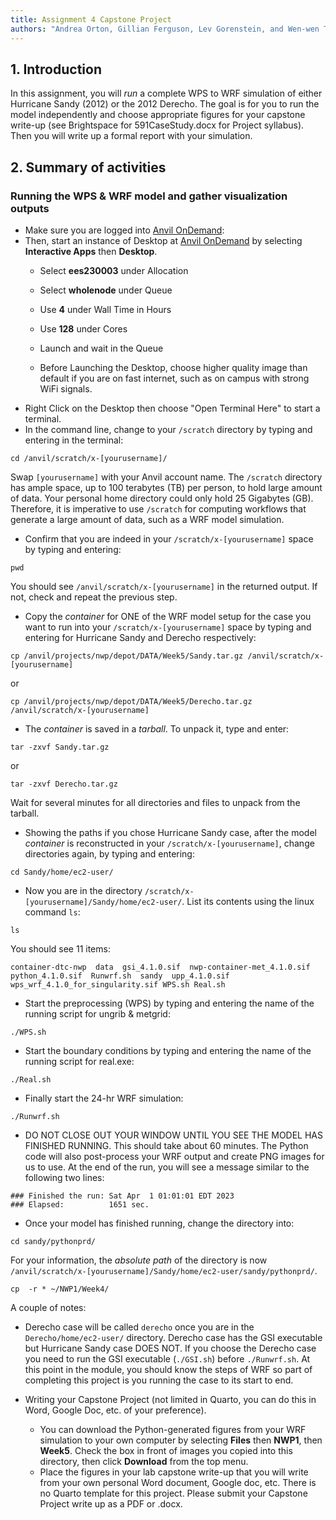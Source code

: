 ```yaml
---
title: Assignment 4 Capstone Project
authors: "Andrea Orton, Gillian Ferguson, Lev Gorenstein, and Wen-wen Tung"
---
```


## 1. Introduction

In this assignment, you will *run* a complete WPS to WRF simulation of either Hurricane Sandy (2012) or the 2012 Derecho. The goal is for you to run the model independently and choose appropriate figures for your capstone write-up (see Brightspace for 591CaseStudy.docx for Project syllabus).  Then you will write up a formal report with your simulation.





## 2. Summary of activities

### Running the WPS & WRF model and gather visualization outputs


 -  Make sure you are logged into [Anvil OnDemand](https://ondemand.anvil.rcac.purdue.edu/):
 -  Then, start an instance of Desktop at [Anvil OnDemand](https://ondemand.anvil.rcac.purdue.edu/) by selecting **Interactive Apps** then **Desktop**.
     -  Select **ees230003** under Allocation

     -  Select **wholenode** under Queue 

     -  Use **4** under Wall Time in Hours

     -  Use **128** under Cores

     -  Launch and wait in the Queue

     -  Before Launching the Desktop, choose higher quality image than default if you are on fast internet, such as on campus with strong WiFi signals.
 -  Right Click on the Desktop then choose "Open Terminal Here" to start a terminal.
 -  In the command line, change to your `/scratch` directory by typing and entering in the terminal: 
```
cd /anvil/scratch/x-[yourusername]/
```
Swap `[yourusername]` with your Anvil account name. The `/scratch` directory has ample space, up to 100 terabytes (TB) per person, to hold large amount of data. Your personal home directory could only hold 25 Gigabytes (GB). Therefore, it is imperative to use `/scratch` for computing workflows that generate a large amount of data, such as a WRF model simulation.

 -  Confirm that you are indeed in your `/scratch/x-[yourusername]` space by typing and entering:
```
pwd
```
You should see `/anvil/scratch/x-[yourusername]` in the returned output. If not, check and repeat the previous step.

 -  Copy the *container* for ONE of the WRF model setup for the case you want to run into your `/scratch/x-[yourusername]` space by typing and entering for Hurricane Sandy and Derecho respectively: 
```
cp /anvil/projects/nwp/depot/DATA/Week5/Sandy.tar.gz /anvil/scratch/x-[yourusername]
```
or
```
cp /anvil/projects/nwp/depot/DATA/Week5/Derecho.tar.gz /anvil/scratch/x-[yourusername]
```
 -  The *container* is saved in a *tarball*. To unpack it, type and enter:
```
tar -zxvf Sandy.tar.gz
```
or
```
tar -zxvf Derecho.tar.gz
```
Wait for several minutes for all directories and files to unpack from the tarball.

 -  Showing the paths if you chose Hurricane Sandy case, after the model *container* is reconstructed in your `/scratch/x-[yourusername]`, change directories again, by typing and entering: 
```
cd Sandy/home/ec2-user/
```

 -  Now you are in the directory `/scratch/x-[yourusername]/Sandy/home/ec2-user/`. List its contents using the linux command `ls`:
```
ls
```
You should see 11 items:
``` 
container-dtc-nwp  data  gsi_4.1.0.sif  nwp-container-met_4.1.0.sif  python_4.1.0.sif  Runwrf.sh  sandy  upp_4.1.0.sif  wps_wrf_4.1.0_for_singularity.sif WPS.sh Real.sh  
```

 -  Start the preprocessing (WPS) by typing and entering the name of the running script for ungrib & metgrid: 
```
./WPS.sh
```
 - Start the boundary conditions by typing and entering the name of the running script for real.exe:
```
./Real.sh
```

 -  Finally start the 24-hr WRF simulation:
```
./Runwrf.sh
```

 -  DO NOT CLOSE OUT YOUR WINDOW UNTIL YOU SEE THE MODEL HAS FINISHED RUNNING. This should take about 60 minutes.  The Python code will also post-process your WRF output and create PNG images for us to use. At the end of the run, you will see a message similar to the following two lines:
```
### Finished the run: Sat Apr  1 01:01:01 EDT 2023
### Elapsed:          1651 sec.
```

 -  Once your model has finished running, change the directory into: 
```
cd sandy/pythonprd/
```
For your information, the *absolute path* of the directory is now `/anvil/scratch/x-[yourusername]/Sandy/home/ec2-user/sandy/pythonprd/`.

```
cp  -r * ~/NWP1/Week4/
```

A couple of notes:

- Derecho case will be called `derecho` once you are in the `Derecho/home/ec2-user/` directory.  Derecho case has the GSI executable but Hurricane Sandy case DOES NOT.  If you choose the Derecho case you need to run the GSI executable (`./GSI.sh`) before `./Runwrf.sh`.  At this point in the module, you should know the steps of WRF so part of completing this project is you running the case to its start to end.

- Writing your Capstone Project (not limited in Quarto, you can do this in Word, Google Doc, etc. of your preference).
  - You can download the Python-generated figures from your WRF simulation to your own computer by selecting **Files** then **NWP1**, then **Week5**. Check the box in front of images you copied into this directory, then click **Download** from the top menu.
  - Place the figures in your lab capstone write-up that you will write from your own personal Word document, Google doc, etc.  There is no Quarto template for this project.  Please submit your Capstone Project write up as a PDF or .docx.
